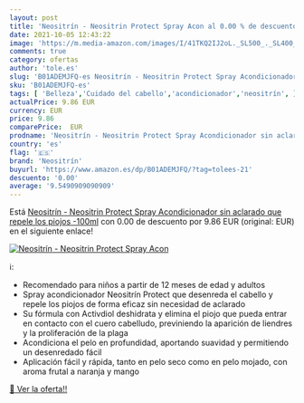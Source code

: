 ```yaml
---
layout: post
title: 'Neositrín - Neositrin Protect Spray Acon al 0.00 % de descuento'
date: 2021-10-05 12:43:22
image: 'https://m.media-amazon.com/images/I/41TKQ2IJ2oL._SL500_._SL400_.jpg'
comments: true
category: ofertas
author: 'tole.es'
slug: 'B01ADEMJFQ-es Neositrín - Neositrin Protect Spray Acondicionador sin...'
sku: 'B01ADEMJFQ-es'
tags: [ 'Belleza','Cuidado del cabello','acondicionador','neositrín', ]
actualPrice: 9.86 EUR
currency: EUR
price: 9.86
comparePrice:  EUR
prodname: 'Neositrín - Neositrin Protect Spray Acondicionador sin aclarado que repele los piojos -100ml'
country: 'es'
flag: '🇪🇸'
brand: 'Neositrín'
buyurl: 'https://www.amazon.es/dp/B01ADEMJFQ/?tag=tolees-21'
descuento: '0.00'
average: '9.5490909090909'
---
```


Está [Neositrín - Neositrin Protect Spray Acondicionador sin aclarado que repele los piojos -100ml](https://www.amazon.es/dp/B01ADEMJFQ/?tag=tolees-21) con 0.00 de descuento por 9.86 EUR (original:  EUR) en el siguiente enlace!

[![Neositrín - Neositrin Protect Spray Acon](https://m.media-amazon.com/images/I/41TKQ2IJ2oL._SL500_._SL400_.jpg)](https://www.amazon.es/dp/B01ADEMJFQ/?tag=tolees-21)

ℹ️:

- Recomendado para niños a partir de 12 meses de edad y adultos
- Spray acondicionador Neositrín Protect que desenreda el cabello y repele los piojos de forma eficaz sin necesidad de aclarado
- Su fórmula con Activdiol deshidrata y elimina el piojo que pueda entrar en contacto con el cuero cabelludo, previniendo la aparición de liendres y la proliferación de la plaga
- Acondiciona el pelo en profundidad, aportando suavidad y permitiendo un desenredado fácil
- Aplicación fácil y rápida, tanto en pelo seco como en pelo mojado, con aroma frutal a naranja y mango

[🛒 Ver la oferta!!](https://www.amazon.es/dp/B01ADEMJFQ/?tag=tolees-21)
